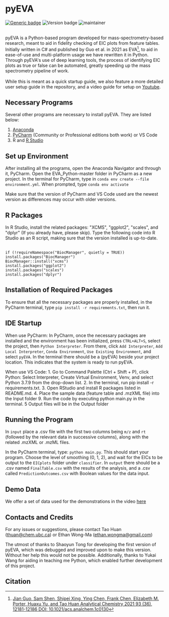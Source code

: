 # pyEVA 

[![Generic badge](https://img.shields.io/badge/pyEVA-1.0-brightgreen)](https://github.com/HuanLab)
![Version badge](https://img.shields.io/badge/Python-3.7.12-orange)
![maintainer](https://img.shields.io/badge/Maintainer%20-Huan%20Lab-blue)

<br/> pyEVA is a Python-based program developed for mass-spectrometry-based research, meant to aid in fidelity checking of EIC plots from feature tables.
Initially written in C# and published by Guo et al. in 2021 as EVA[^1], to aid in ease-of-use and multi-platform usage we have rewritten it in Python. Through pyEVA's use of
deep learning tools, the process of identifying EIC plots as true or false can be automated, greatly speeding up the mass spectrometry pipeline of work.
<br/><br/> While this is meant as a quick startup guide, we also feature a more detailed user setup guide in the repository, and a video guide for setup on [Youtube](https://youtu.be/DCJblQjpbmc).

## Necessary Programs

Several other programs are necessary to install pyEVA. They are listed below:
1. [Anaconda](https://www.anaconda.com/)
2. [PyCharm](https://www.jetbrains.com/pycharm/download/#section=windows) (Community or Professional editions both work) or VS Code
3. R and [R Studio](https://posit.co/download/rstudio-desktop/)

## Set up Environment

After installing all the programs, open the Anaconda Navigator and through it, PyCharm. Open the EVA_Python-master folder in PyCharm as a new project. In the terminal for PyCharm, type in `conda env create --file environment.yml`.
When prompted, type `conda env activate`


Make sure that the version of PyCharm and VS Code used are the newest version as differences may occur with older versions.

## R Packages

In R Studio, install the related packages: "XCMS", "ggplot2", "scales", and "dplyr" (If you already have, please skip). Type the following code into R Studio as an R script, 
making sure that the version installed is up-to-date.

<br/>`if (!requireNamespace("BiocManager", quietly = TRUE))`
<br/>`install.packages("BiocManager")`
<br/>`BiocManager::install("xcms")`
<br/>`install.packages("ggplot2")`
<br/>`install.packages("scales")`
<br/>`install.packages("dplyr")`

## Installation of Required Packages

To ensure that all the necessary packages are properly installed, in the PyCharm terminal, type `pip install -r requirements.txt`, then run it.

## IDE Startup

When use PyCharm: In PyCharm, once the necessary packages are installed and the environment has been initialized, press `CTRL+ALT+S`, select the project,
then `Python Interpreter`. From there, click `Add Interpreter`, `Add Local Interpreter`, `Conda Environment`, `Use Existing Environment`, and select 
`pyEVA`. In the terminal there should be a (pyEVA) beside your project location. This indicates that the system is ready to run pyEVA.

When use VS Code: 1. Go to Command Palette (Ctrl + Shift + P), click Python: Select Interpreter, Create Virtual Environment, Venv, and select Python 3.7.9 from the drop-down
list. 2. In the terminal, run pip install -r requirements.txt. 3. Open RStudio and install R packages listed in README.md. 4. Place the sample data (feature table and .mzXML file) into the Input folder
9. Run the code by executing python main.py in the terminal. 5 Output files will be in the Output folder

## Running the Program 

In `input` place a .csv file with the first two columns being `m/z` and `rt` (followed by the relevant data in successive columns), along with the related .mzXML or .mzML files.

In the PyCharm terminal, type: `python main.py`. This should start your program. Choose the level of smoothing (0, 1, 2), and wait for the EICs to be output
to the `EICplots` folder under `classifier`. In `output` there should be a .csv named `FinalTable.csv` with the results of the analysis, and a .csv called `PredictionOutcomes.csv`
with  Boolean values for the data input.

## Demo Data

We offer a set of data used for the demonstrations in the video [here](https://drive.google.com/file/d/1oMzXr3YHDV_7FaV6SS6MrUFQPtSZwy3o/view?usp=sharing)

## Contacts and Credits

For any issues or suggestions, please contact Tao Huan (thuan@chem.ubc.ca) or Ethan Wong-Ma (ethan.wongma@gmail.com)

The utmost of thanks to Shaoyun Tong for developing the first version of pyEVA, which was debugged and improved upon to make this version. Without her help
this would not be possible. Additionally, thanks to Yukai Wang for aiding in teaching me Python, which enabled further development of this project.

## Citation

[^1]: [Jian Guo, Sam Shen, Shipei Xing, Ying Chen, Frank Chen, Elizabeth M. Porter, Huaxu Yu, and Tao Huan
Analytical Chemistry 2021 93 (36), 12181-12186
DOI: 10.1021/acs.analchem.1c0130](https://pubs.acs.org/doi/pdf/10.1021/acs.analchem.1c01309)
